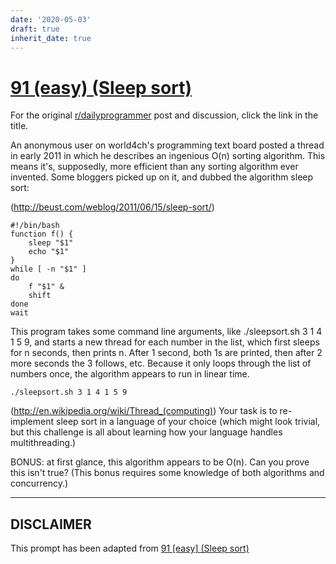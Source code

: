 ```yaml
---
date: '2020-05-03'
draft: true
inherit_date: true
---
```


# [91 (easy) (Sleep sort)](https://www.reddit.com/r/dailyprogrammer/comments/yqydh/8242012_challenge_91_easy_sleep_sort/)

For the original [r/dailyprogrammer](https://www.reddit.com/r/dailyprogrammer/) post and discussion, click the link in the title.

An anonymous user on world4ch's programming text board posted a thread in early 2011 in which he describes an ingenious O(n) sorting algorithm. This means it's, supposedly, more efficient than any sorting algorithm ever invented. Some bloggers picked up on it, and dubbed the algorithm sleep sort:

(http://beust.com/weblog/2011/06/15/sleep-sort/)

```
#!/bin/bash
function f() {
    sleep "$1"
    echo "$1"
}
while [ -n "$1" ]
do
    f "$1" &
    shift 
done
wait
```
This program takes some command line arguments, like ./sleepsort.sh 3 1 4 1 5 9, and starts a new thread for each number in the list, which first sleeps for n seconds, then prints n. After 1 second, both 1s are printed, then after 2 more seconds the 3 follows, etc. Because it only loops through the list of numbers once, the algorithm appears to run in linear time.


```
./sleepsort.sh 3 1 4 1 5 9
```
(http://en.wikipedia.org/wiki/Thread_(computing))
Your task is to re-implement sleep sort in a language of your choice (which might look trivial, but this challenge is all about learning how your language handles multithreading.)

BONUS: at first glance, this algorithm appears to be O(n). Can you prove this isn't true? (This bonus requires some knowledge of both algorithms and concurrency.)


----
## **DISCLAIMER**
This prompt has been adapted from [91 [easy] (Sleep sort)](https://www.reddit.com/r/dailyprogrammer/comments/yqydh/8242012_challenge_91_easy_sleep_sort/
)
